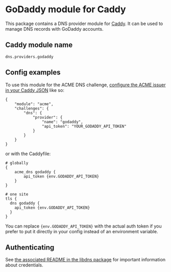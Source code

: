 # GoDaddy module for Caddy

This package contains a DNS provider module for [Caddy](https://github.com/caddyserver/caddy). It can be used to manage DNS records with GoDaddy accounts.

## Caddy module name

```
dns.providers.godaddy
```

## Config examples

To use this module for the ACME DNS challenge, [configure the ACME issuer in your Caddy JSON](https://caddyserver.com/docs/json/apps/tls/automation/policies/issuer/acme/) like so:

```
{
	"module": "acme",
	"challenges": {
		"dns": {
			"provider": {
				"name": "godaddy",
				"api_token": "YOUR_GODADDY_API_TOKEN"
			}
		}
	}
}
```

or with the Caddyfile:

```
# globally
{
	acme_dns godaddy {
		api_token {env.GODADDY_API_TOKEN}
	}
}
```

```
# one site
tls {
  dns godaddy {
    api_token {env.GODADDY_API_TOKEN}
  }
}
```

You can replace `{env.GODADDY_API_TOKEN}` with the actual auth token if you prefer to put it directly in your config instead of an environment variable.

## Authenticating

See [the associated README in the libdns package](https://github.com/libdns/godaddy) for important information about credentials.
